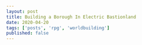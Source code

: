 ```yaml
---
layout: post
title: Building a Borough In Electric Bastionland
date: 2020-04-20
tags: ['posts', 'rpg', 'worldbuilding']
published: false
---
```

